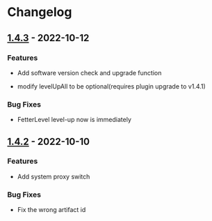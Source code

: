 # Changelog

## [1.4.3] - 2022-10-12

### Features

- Add software version check and upgrade function

- modify levelUpAll to be optional(requires plugin upgrade to v1.4.1)

### Bug Fixes

- FetterLevel level-up now is immediately

## [1.4.2] - 2022-10-10

### Features

- Add system proxy switch

### Bug Fixes

- Fix the wrong artifact id

[1.4.3]: https://github.com/jianxingxuejian/grasscutter-tools/compare/v1.4.2...v1.4.3
[1.4.2]: https://github.com/jianxingxuejian/grasscutter-tools/releases/tag/v1.4.2
